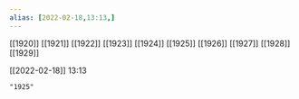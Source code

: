 ```yaml
---
alias: [2022-02-18,13:13,]
---
```

[[1920]] [[1921]] [[1922]] [[1923]] [[1924]] [[1925]] [[1926]] [[1927]] [[1928]] [[1929]]

[[2022-02-18]] 13:13

```query
"1925"
```